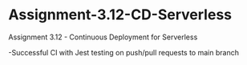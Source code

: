 # Assignment-3.12-CD-Serverless
Assignment 3.12 - Continuous Deployment for Serverless 

-Successful CI with Jest testing on push/pull requests to main branch